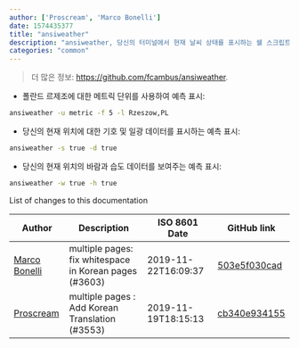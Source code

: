 ```yaml
---
author: ['Proscream', 'Marco Bonelli']
date: 1574435377
title: "ansiweather"
description: "ansiweather, 당신의 터미널에서 현재 날씨 상태를 표시하는 쉘 스크립트."
categories: "common"
---
```

> 더 많은 정보: <https://github.com/fcambus/ansiweather>.

- 폴란드 르제조에 대한 메트릭 단위를 사용하여 예측 표시:

```bash
ansiweather -u metric -f 5 -l Rzeszow,PL
```

- 당신의 현재 위치에 대한 기호 및 일광 데이터를 표시하는 예측 표시:

```bash
ansiweather -s true -d true
```

- 당신의 현재 위치의 바람과 습도 데이터를 보여주는 예측 표시:

```bash
ansiweather -w true -h true
```
List of changes to this documentation


Author | Description | ISO 8601 Date | GitHub link
------|-----|-----|-----
[Marco Bonelli](mailto:mebeim@users.noreply.github.com) | multiple pages: fix whitespace in Korean pages (#3603) | 2019-11-22T16:09:37 | [503e5f030cad](https://github.com/tldr-pages/tldr/commit/503e5f030cada020dd32b7d2bef431e2e8b5b2d8)
[Proscream](mailto:proscream@naver.com) | multiple pages : Add Korean Translation (#3553) | 2019-11-19T18:15:13 | [cb340e934155](https://github.com/tldr-pages/tldr/commit/cb340e93415596ec3e67bcb079a96b0dc5b331a7)

